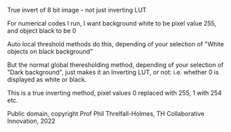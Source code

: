 True invert of 8 bit image - not just inverting LUT

For numerical codes I run, I want background white to be pixel value 255, and object black to be 0

Auto local threshold methods do this, depending of your selection of "White objects on black background"

But the normal global theresholding method, depending of your selection of "Dark background",
just makes it an Inverting LUT, or not: i.e. whether 0 is displayed as white or black.

This is a true inverting method, pixel values 0 replaced with 255, 1 with 254 etc.

Public domain, copyright Prof Phil Threlfall-Holmes, TH Collaborative Innovation, 2022